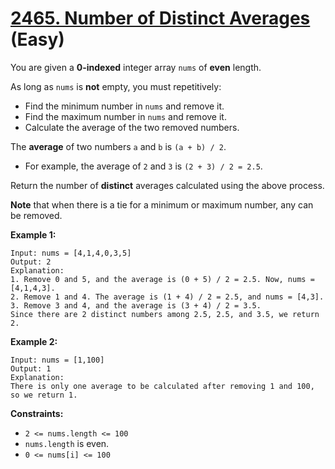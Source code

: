 # [2465. Number of Distinct Averages][link] (Easy)

[link]: https://leetcode.com/problems/number-of-distinct-averages/

You are given a **0-indexed** integer array `nums` of **even** length.

As long as `nums` is **not** empty, you must repetitively:

- Find the minimum number in `nums` and remove it.
- Find the maximum number in `nums` and remove it.
- Calculate the average of the two removed numbers.

The **average** of two numbers `a` and `b` is `(a + b) / 2`.

- For example, the average of `2` and `3` is `(2 + 3) / 2 = 2.5`.

Return the number of **distinct** averages calculated using the above process.

**Note** that when there is a tie for a minimum or maximum number, any can be removed.

**Example 1:**

```
Input: nums = [4,1,4,0,3,5]
Output: 2
Explanation:
1. Remove 0 and 5, and the average is (0 + 5) / 2 = 2.5. Now, nums = [4,1,4,3].
2. Remove 1 and 4. The average is (1 + 4) / 2 = 2.5, and nums = [4,3].
3. Remove 3 and 4, and the average is (3 + 4) / 2 = 3.5.
Since there are 2 distinct numbers among 2.5, 2.5, and 3.5, we return 2.
```

**Example 2:**

```
Input: nums = [1,100]
Output: 1
Explanation:
There is only one average to be calculated after removing 1 and 100, so we return 1.
```

**Constraints:**

- `2 <= nums.length <= 100`
- `nums.length` is even.
- `0 <= nums[i] <= 100`
